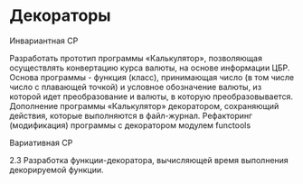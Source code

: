 # Декораторы

Инвариантная СР

Разработать прототип программы «Калькулятор», позволяющая осуществлять конвертацию курса валюты, на основе информации ЦБР. Основа программы - функция (класс), принимающая число (в том числе число с плавающей точкой) и условное обозначение валюты, из которой идет преобразование и валюты, в которую преобразовывается. Дополнение программы «Калькулятор» декоратором, сохраняющий действия, которые выполняются в файл-журнал. Рефакторинг (модификация) программы с декоратором модулем functools

Вариативная СР

2.3 Разработка функции-декоратора, вычисляющей время выполнения декорируемой функции.
